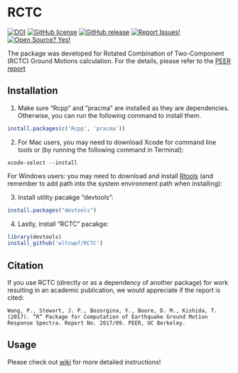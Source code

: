 
<!-- README.md is generated from README.Rmd. Please edit that file -->

# RCTC

<!-- badges: start -->

[![DOI](https://img.shields.io/badge/DOI-10.5281/zenodo.4792447-0096FF.svg)](https://zenodo.org/badge/latestdoi/103871397)
[![GitHub
license](https://img.shields.io/badge/License-MIT-green.svg)](https://github.com/wltcwpf/RCTC/blob/master/LICENSE)
[![GitHub
release](https://img.shields.io/badge/Release-v1.0.0-blue.svg)](https://github.com/wltcwpf/RCTC/releases)
[![Report
Issues!](https://img.shields.io/badge/Report%20Issues-Here-1abc9c.svg)](https://github.com/wltcwpf/RCTC/issues)
[![Open Source?
Yes!](https://img.shields.io/badge/Open%20Source-Yes-green.svg)](https://github.com/wltcwpf/RCTC)
<!-- badges: end -->

The package was developed for Rotated Combination of Two-Component
(RCTC) Ground Motions calculation. For the details, please refer to the
[PEER
report](https://peer.berkeley.edu/sites/default/files/2017_09_stewart_9.10.18.pdf)

## Installation

1.  Make sure “Rcpp” and “pracma” are installed as they are
    dependencies. Otherwise, you can run the following command to
    install them.

``` r
install.packages(c('Rcpp', 'pracma'))
```

2.  For Mac users, you may need to download Xcode for command line tools
    or (by running the following command in Terminal):

<!-- -->

    xcode-select --install

For Windows users: you may need to download and install
[Rtools](https://cran.r-project.org/bin/windows/Rtools/) (and remember
to add path into the system environment path when installing):

3.  Install utility pacakge “devtools”:

``` r
install.packages("devtools")
```

4.  Lastly, install “RCTC” pacakge:

``` r
library(devtools)
install_github('wltcwpf/RCTC')
```

## Citation

If you use RCTC (directly or as a dependency of another package) for
work resulting in an academic publication, we would appreciate if the
report is cited:

    Wang, P., Stewart, J. P., Bozorgina, Y., Boore, D. M., Kishida, T. (2017). “R” Package for Computation of Earthquake Ground Motion Response Spectra. Report No. 2017/09. PEER, UC Berkeley.

## Usage

Please check out [wiki](https://github.com/wltcwpf/RCTC/wiki) for more
detailed instructions!
